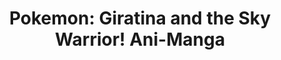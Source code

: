 --- 
title: "Pokemon: Giratina and the Sky Warrior! Ani-Manga"
publishdate: "2019-3-6T16:48:46+02:00"
src: "https://365manga.net/manga/pokemon-giratina-and-the-sky-warrior-ani-manga"
image: "https://data.365manga.net/images/thumbnails/30347-pokemon-giratina-and-the-sky-warrior-ani-manga.jpg"
description: " Pokemon: Giratina and the Sky Warrior! Ani-Manga manga summary: From the exciting new animated chapter of Ash and Pikachu! Shaymin, the peaceful Gratitude Pokémon, lives happily in forests and fields of flowers. But one day Shaymin is accidentally drawn into a battle between the Legendary Pokémon Giratina and Dialga. Whisked away far from home, Shaymin is found by Ash, Dawn and Brock, who soon discover that this new Pokémon is…"
---